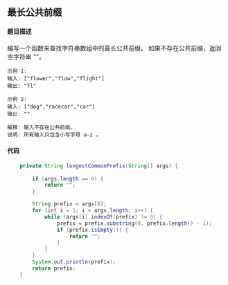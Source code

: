 
## 最长公共前缀

#### 题目描述
编写一个函数来查找字符串数组中的最长公共前缀。
如果不存在公共前缀，返回空字符串 ""。

    示例 1:
    输入: ["flower","flow","flight"]
    输出: "fl"
    
    示例 2:
    输入: ["dog","racecar","car"]
    输出: ""
    
    解释: 输入不存在公共前缀。
    说明: 所有输入只包含小写字母 a-z 。



#### 代码
```java
    private String longestCommonPrefix(String[] args) {
    
        if (args.length == 0) {
            return "";
        }

        String prefix = args[0];
        for (int i = 1; i < args.length; i++) {
            while (args[i].indexOf(prefix) != 0) {
                prefix = prefix.substring(0, prefix.length() - 1);
                if (prefix.isEmpty()) {
                    return "";
                }
            }
        }
        System.out.println(prefix);
        return prefix;
    }
```